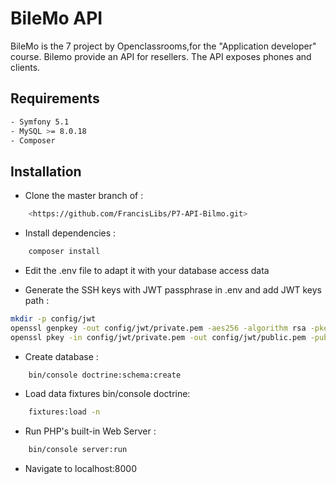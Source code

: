# BileMo API
BileMo is the 7 project by Openclassrooms,for the "Application developer" course. 
Bilemo provide an API for resellers. 
The API exposes phones and clients.
## Requirements
```bash
- Symfony 5.1
- MySQL >= 8.0.18
- Composer
```
## Installation
- Clone the master branch of :
```bash
    <https://github.com/FrancisLibs/P7-API-Bilmo.git>
```
- Install dependencies : 
```bash
	composer install
```
- Edit the .env file to adapt it with your database access data

- Generate the SSH keys with JWT passphrase in .env and add JWT keys path :
```bash
mkdir -p config/jwt
openssl genpkey -out config/jwt/private.pem -aes256 -algorithm rsa -pkeyopt rsa_keygen_bits:4096
openssl pkey -in config/jwt/private.pem -out config/jwt/public.pem -pubout
```
- Create database : 
```bash
	bin/console doctrine:schema:create
```
- Load data fixtures bin/console doctrine:
```bash
	fixtures:load -n
```
- Run PHP's built-in Web Server : 
```bash
	bin/console server:run
```
- Navigate to localhost:8000

